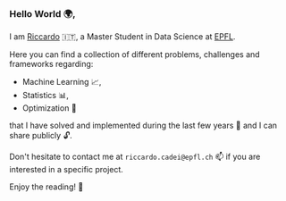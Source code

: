 ### Hello World :earth_africa:,
I am [Riccardo](https://www.riccardocadei.com/) :it:, a Master Student in Data Science at [EPFL](https://www.epfl.ch/education/master/programs/data-science/).

Here you can find a collection of different problems, challenges and frameworks regarding:
- Machine Learning :chart_with_upwards_trend:, 
- Statistics :bar_chart:,
- Optimization :dart: 

that I have solved and implemented during the last few years :calendar: and I can share publicly :unlock:.

Don't hesitate to contact me at `riccardo.cadei@epfl.ch` :mailbox: if you are interested in a specific project. 


Enjoy the reading! :book:

<!--
**riccardocadei/riccardocadei** is a ✨ _special_ ✨ repository because its `README.md` (this file) appears on your GitHub profile.

Here are some ideas to get you started:

- 🔭 I’m currently working on ...
- 🌱 I’m currently learning ...
- 👯 I’m looking to collaborate on ...
- 🤔 I’m looking for help with ...
- 💬 Ask me about ...
- 📫 How to reach me: ...
- 😄 Pronouns: ...
- ⚡ Fun fact: ...
-->
